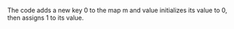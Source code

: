 The code adds a new key 0 to the map m and value initializes its value to 0, then assigns 1 to its value.
